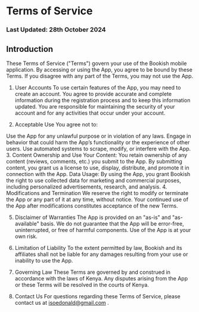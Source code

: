 # Terms of Service
### Last Updated: 28th October 2024

## Introduction

These Terms of Service ("Terms") govern your use of the Bookish mobile application. By accessing or using the App, you agree to be bound by these Terms. If you disagree with any part of the Terms, you may not use the App.

1. User Accounts
   To use certain features of the App, you may need to create an account. You agree to provide accurate and complete information during the registration process and to keep this information updated. You are responsible for maintaining the security of your account and for any activities that occur under your account.

2. Acceptable Use
   You agree not to:

Use the App for any unlawful purpose or in violation of any laws.
Engage in behavior that could harm the App’s functionality or the experience of other users.
Use automated systems to scrape, modify, or interfere with the App.
3. Content Ownership and Use
   Your Content: You retain ownership of any content (reviews, comments, etc.) you submit to the App. By submitting content, you grant us a license to use, display, distribute, and promote it in connection with the App.
   Data Usage: By using the App, you grant Bookish the right to use collected data for marketing and commercial purposes, including personalized advertisements, research, and analysis.
4. Modifications and Termination
   We reserve the right to modify or terminate the App or any part of it at any time, without notice. Your continued use of the App after modifications constitutes acceptance of the new Terms.

5. Disclaimer of Warranties
   The App is provided on an "as-is" and "as-available" basis. We do not guarantee that the App will be error-free, uninterrupted, or free of harmful components. Use of the App is at your own risk.

6. Limitation of Liability
   To the extent permitted by law, Bookish and its affiliates shall not be liable for any damages resulting from your use or inability to use the App.

7. Governing Law
   These Terms are governed by and construed in accordance with the laws of Kenya. Any disputes arising from the App or these Terms will be resolved in the courts of Kenya.

8. Contact Us
   For questions regarding these Terms of Service, please contact us at isoedonald@gmail.com .

